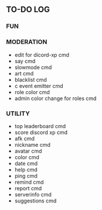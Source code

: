 ## TO-DO LOG

### FUN

### MODERATION
- edit for dicord-xp cmd
- say cmd
- slowmode cmd
- art cmd
- blacklist cmd
- c event emitter cmd
- role color cmd
- admin color change for roles cmd

### UTILITY
- top leaderboard cmd
- score discord xp cmd
- afk cmd
- nickname cmd
- avatar cmd
- color cmd
- date cmd 
- help cmd
- ping cmd
- remind cmd
- report cmd
- serverinfo cmd
- suggestions cmd

